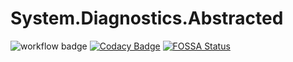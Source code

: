 # System.Diagnostics.Abstracted

![workflow badge](https://github.com/mlnv/System.Diagnostics.Abstracted/actions/workflows/build-deploy.yml/badge.svg)
[![Codacy Badge](https://app.codacy.com/project/badge/Grade/b65acd473a5b45f7bb45a5044211613d)](https://www.codacy.com/gh/mlnv/System.Diagnostics.Abstracted/dashboard?utm_source=github.com&amp;utm_medium=referral&amp;utm_content=mlnv/System.Diagnostics.Abstracted&amp;utm_campaign=Badge_Grade)
[![FOSSA Status](https://app.fossa.com/api/projects/git%2Bgithub.com%2FTestableIO%2FSystem.IO.Abstractions.svg?type=shield)](https://app.fossa.com/projects/git%2Bgithub.com%2FTestableIO%2FSystem.IO.Abstractions?ref=badge_shield)
